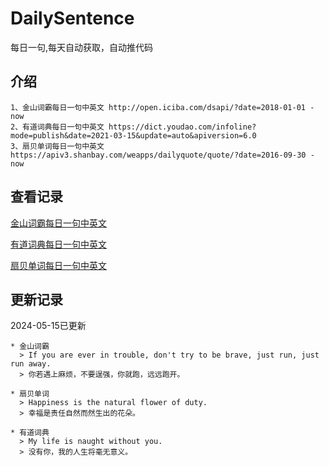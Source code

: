 # DailySentence

每日一句,每天自动获取，自动推代码

## 介绍

```
1、金山词霸每日一句中英文 http://open.iciba.com/dsapi/?date=2018-01-01 - now
2、有道词典每日一句中英文 https://dict.youdao.com/infoline?mode=publish&date=2021-03-15&update=auto&apiversion=6.0
3、扇贝单词每日一句中英文 https://apiv3.shanbay.com/weapps/dailyquote/quote/?date=2016-09-30 - now
```

## 查看记录

[金山词霸每日一句中英文](./data/iciba/)

[有道词典每日一句中英文](./data/youdao/)

[扇贝单词每日一句中英文](./data/shanbay/)

## 更新记录
2024-05-15已更新 
```
* 金山词霸
  > If you are ever in trouble, don't try to be brave, just run, just run away.
  > 你若遇上麻烦，不要逞强，你就跑，远远跑开。

* 扇贝单词
  > Happiness is the natural flower of duty.
  > 幸福是责任自然而然生出的花朵。

* 有道词典
  > My life is naught without you.
  > 没有你，我的人生将毫无意义。

```
